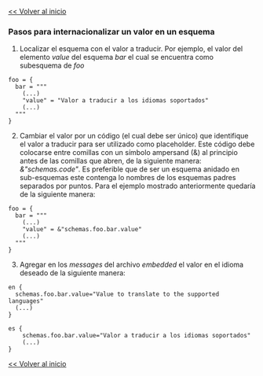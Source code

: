 [<< Volver al inicio](../../../)

### Pasos para internacionalizar un valor en un esquema ###

1. Localizar el esquema con el valor a traducir. Por ejemplo, el valor del elemento _value_ del esquema _bar_ el cual se encuentra como subesquema de _foo_
```
foo = {
  bar = """
    (...)
    "value" = "Valor a traducir a los idiomas soportados"
    (...)
  """
}
```
2. Cambiar el valor por un código (el cual debe ser único) que identifique el valor a traducir para ser utilizado como placeholder. Este código debe colocarse entre comillas con un símbolo ampersand (&) al principio antes de las comillas que abren, de la siguiente manera: _&"schemas.code"_. Es preferible que de ser un esquema anidado en sub-esquemas este contenga lo nombres de los esquemas padres separados por puntos. Para el ejemplo mostrado anteriormente quedaría de la siguiente manera:
```
foo = {
  bar = """
    (...)
    "value" = &"schemas.foo.bar.value"
    (...) 
  """
}
```
3. Agregar en los _messages_ del archivo _embedded_ el valor en el idioma deseado de la siguiente manera:

```
en {
  schemas.foo.bar.value="Value to translate to the supported languages"
  (...)
}
```
```
es {
    schemas.foo.bar.value="Valor a traducir a los idiomas soportados"
    (...)
}
```
[<< Volver al inicio](../../../)